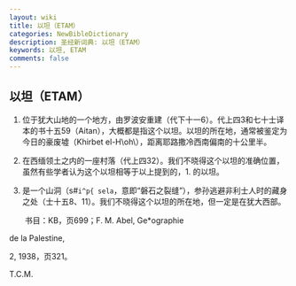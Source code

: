```yaml
---
layout: wiki
title: 以坦（ETAM）
categories: NewBibleDictionary
description: 圣经新词典: 以坦（ETAM）
keywords: 以坦, ETAM
comments: false
---
```


## 以坦（ETAM）

1. 位于犹大山地的一个地方，由罗波安重建（代下十一6）。代上四3和七十士译本的书十五59（Aitan），大概都是指这个以坦。以坦的所在地，通常被鉴定为今日的豪废墟（Khirbet el-H\oh\），距离耶路撒冷西南偏南的十公里半。

2. 在西缅领土之内的一座村落（代上四32）。我们不晓得这个以坦的准确位置，虽然有些学者认为这个以坦相等于以上提到的，1. 的以坦。

3. 是一个山洞（s#`i^p{ sela`，意即“磐石之裂缝”），参孙逃避非利士人时的藏身之处（士十五8、11）。我们不晓得这个以坦的所在地，但一定是在犹大西部。

　　书目：KB，页699；F. M. Abel, Ge*ographie

de la Palestine,

2, 1938，页321。

T.C.M.








